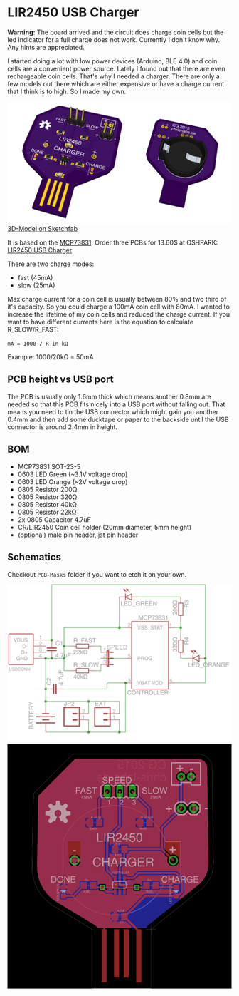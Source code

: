 # LIR2450 USB Charger

**Warning:** The board arrived and the circuit does charge coin cells but the led indicator for a full charge does not work. Currently I don't know why. Any hints are appreciated.

I started doing a lot with low power devices (Arduino, BLE 4.0) and coin cells are a convenient power source. Lately I found out that there are even rechargeable coin cells. That's why I needed a charger. There are only a few models out there which are either expensive or have a charge current that I think is to high. So I made my own.

![3D-Model](3D-Model/3D-Model_bothSides.jpg?raw=true)
[3D-Model on Sketchfab](https://sketchfab.com/models/f6b9f5c950564a3f85bb46c3d435a189)

It is based on the [MCP73831](https://www.sparkfun.com/datasheets/Prototyping/Batteries/MCP73831T.pdf). 
Order three PCBs for 13.60$ at OSHPARK: [LIR2450 USB Charger](https://oshpark.com/projects/roORU8h6)

There are two charge modes:
 
- fast (45mA)
- slow (25mA)

Max charge current for a coin cell is usually between 80% and two third of it's capacity. So you could charge a 100mA coin cell with 80mA. I wanted to increase the lifetime of my coin cells and reduced the charge current. If you want to have different currents here is the equation to calculate R_SLOW/R_FAST:

`mA = 1000 / R in kΩ`

Example: 1000/20kΩ = 50mA

## PCB height vs USB port

The PCB is usually only 1.6mm thick which means another 0.8mm are needed so that this PCB fits nicely into a USB port without falling out. That means you need to tin the USB connector which might gain you another 0.4mm and then add some ducktape or paper to the backside until the USB connector is around 2.4mm in height.

## BOM

- MCP73831 SOT-23-5
- 0603 LED Green (~3.1V voltage drop)
- 0603 LED Orange (~2V voltage drop)
- 0805 Resistor 200Ω
- 0805 Resistor 320Ω
- 0805 Resistor 40kΩ
- 0805 Resistor 22kΩ
- 2x 0805 Capacitor 4.7uF
- CR/LIR2450 Coin cell holder (20mm diameter, 5mm height)
- (optional) male pin header, jst pin header

## Schematics

Checkout `PCB-Masks` folder if you want to etch it on your own.

![Schematics](Schematics.png?raw=true)
![PCB-Overview](OverviewBoard.png?raw=true)
